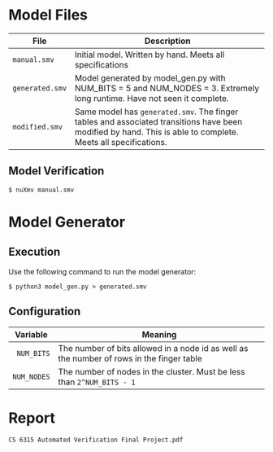 # Model Files

| File       | Description     |
|------------|-----------------|
| `manual.smv` | Initial model. Written by hand. Meets all specifications |
| `generated.smv` | Model generated by model_gen.py with NUM_BITS = 5 and NUM_NODES = 3. Extremely long runtime. Have not seen it complete. |
| `modified.smv` | Same model has `generated.smv`. The finger tables and associated transitions have been modified by hand. This is able to complete. Meets all specifications. |

## Model Verification

```commandline
$ nuXmv manual.smv
```

# Model Generator

## Execution
Use the following command to run the model generator:
```commandline
$ python3 model_gen.py > generated.smv
```

## Configuration

| Variable | Meaning |
|----------|---------|
|` NUM_BITS` | The number of bits allowed in a node id as well as the number of rows in the finger table |
| `NUM_NODES` | The number of nodes in the cluster. Must be less than `2^NUM_BITS - 1` |

# Report

`CS 6315 Automated Verification Final Project.pdf`